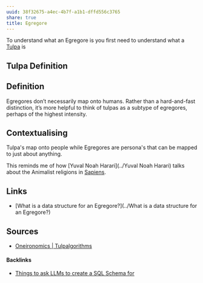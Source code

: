 ```yaml
---
uuid: 38f32675-a4ec-4b7f-a1b1-dffd556c3765
share: true
title: Egregore
---
```

To understand what an Egregore is you first need to understand what a [Tulpa](../07b300d6-954f-4c14-9b4d-c60419b1d4e5) is

## Tulpa Definition


## Definition

Egregores don’t necessarily map onto humans. Rather than a hard-and-fast distinction, it’s more helpful to think of tulpas as a subtype of egregores, perhaps of the highest intensity.

## Contextualising

Tulpa's map onto people while Egregores are persona's that can be mapped to just about anything.

This reminds me of how [Yuval Noah Harari](../Yuval Noah Harari) talks about the Animalist religions in [Sapiens](../816c0ab2-1934-4642-89fd-1bc1edd96961).

## Links

* [What is a data structure for an Egregore?](../What is a data structure for an Egregore?)

## Sources

* [Oneironomics | Tulpalgorithms](https://gjoncas.github.io/posts/2019-12-08-tulpalgorithms.html)

#### Backlinks

* [Things to ask LLMs to create a SQL Schema for](/cc8ed6c1-04f5-4b44-88b6-f6bc56ab0b8f)
